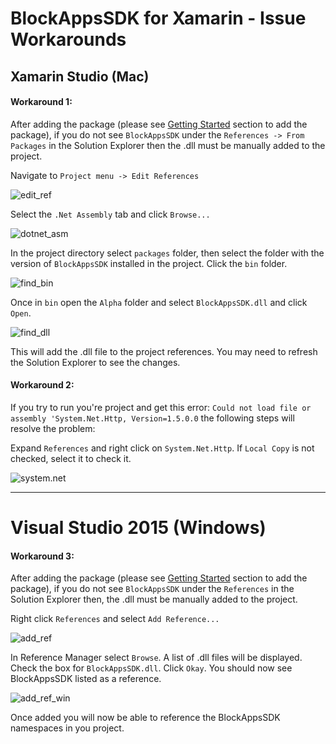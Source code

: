 # BlockAppsSDK for Xamarin - Issue Workarounds

## Xamarin Studio (Mac)

#### Workaround 1:

After adding the package (please see [Getting Started](https://github.com/blockapps/xamarin-sdk) section to add the package), if you do not see `BlockAppsSDK` under the `References -> From Packages` in the Solution Explorer
then the .dll must be manually added to the project.

Navigate to  `Project menu -> Edit References`

![edit_ref](https://github.com/blockapps/xamarin-sdk/blob/master/images/edit_ref.png?raw=true)

Select the `.Net Assembly` tab and click `Browse...`

![dotnet_asm](https://github.com/blockapps/xamarin-sdk/blob/master/images/dotnet_assembly.png?raw=true)

In the project directory select `packages` folder, then select the folder with the version of `BlockAppsSDK`
installed in the project. Click the `bin` folder.

![find_bin](https://github.com/blockapps/xamarin-sdk/blob/master/images/bin_location.png?raw=true)

Once in `bin` open the `Alpha` folder and select `BlockAppsSDK.dll` and click `Open`.

![find_dll](https://github.com/blockapps/xamarin-sdk/blob/master/images/dll_location.png?raw=true)

This will add the .dll file to the project references.
You may need to refresh the Solution Explorer to see the changes.

#### Workaround 2:

If you try to run you're project and get this error:
`Could not load file or assembly 'System.Net.Http, Version=1.5.0.0` the following steps
will resolve the problem:

Expand `References` and right click on `System.Net.Http`. If `Local Copy` is not
checked, select it to check it.

![system.net](https://github.com/blockapps/xamarin-sdk/blob/master/images/systemnethttp.png?raw=true)

---

# Visual Studio 2015 (Windows)

#### Workaround 3:

After adding the package (please see [Getting Started](https://github.com/blockapps/xamarin-sdk) section to add the package), if you do not see `BlockAppsSDK` under the `References` in the Solution Explorer
then, the .dll must be manually added to the project.

Right click `References` and select `Add Reference...`

![add_ref](https://github.com/blockapps/xamarin-sdk/blob/master/images/add_ref_win.png?raw=true)

In Reference Manager select `Browse`. A list of .dll files will be displayed. Check the box for
`BlockAppsSDK.dll`. Click `Okay`. You should now see BlockAppsSDK listed as a reference.

![add_ref_win](https://github.com/blockapps/xamarin-sdk/blob/master/images/add_dll_win.png?raw=true)

Once added you will now be able to reference the BlockAppsSDK namespaces in you project.
